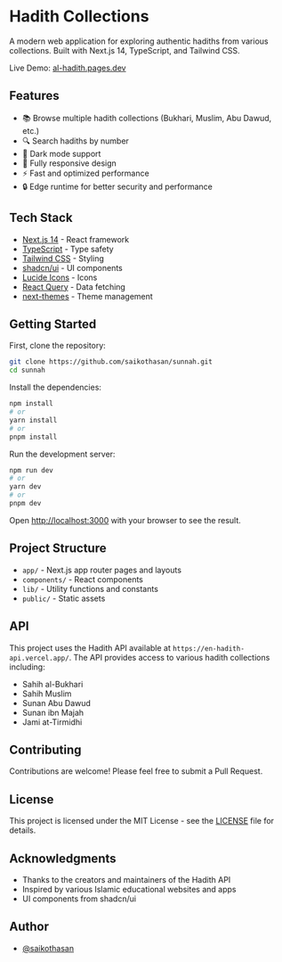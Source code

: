 # Hadith Collections

A modern web application for exploring authentic hadiths from various collections. Built with Next.js 14, TypeScript, and Tailwind CSS.

Live Demo: [al-hadith.pages.dev](https://al-hadith.pages.dev)

## Features

- 📚 Browse multiple hadith collections (Bukhari, Muslim, Abu Dawud, etc.)
- 🔍 Search hadiths by number
- 🌙 Dark mode support
- 📱 Fully responsive design
- ⚡ Fast and optimized performance
- 🔒 Edge runtime for better security and performance

## Tech Stack

- [Next.js 14](https://nextjs.org/) - React framework
- [TypeScript](https://www.typescriptlang.org/) - Type safety
- [Tailwind CSS](https://tailwindcss.com/) - Styling
- [shadcn/ui](https://ui.shadcn.com/) - UI components
- [Lucide Icons](https://lucide.dev/) - Icons
- [React Query](https://tanstack.com/query/latest) - Data fetching
- [next-themes](https://github.com/pacocoursey/next-themes) - Theme management

## Getting Started

First, clone the repository:

```bash
git clone https://github.com/saikothasan/sunnah.git
cd sunnah
```

Install the dependencies:

```bash
npm install
# or
yarn install
# or
pnpm install
```

Run the development server:

```bash
npm run dev
# or
yarn dev
# or
pnpm dev
```

Open [http://localhost:3000](http://localhost:3000) with your browser to see the result.

## Project Structure

- `app/` - Next.js app router pages and layouts
- `components/` - React components
- `lib/` - Utility functions and constants
- `public/` - Static assets

## API

This project uses the Hadith API available at `https://en-hadith-api.vercel.app/`. The API provides access to various hadith collections including:

- Sahih al-Bukhari
- Sahih Muslim
- Sunan Abu Dawud
- Sunan ibn Majah
- Jami at-Tirmidhi

## Contributing

Contributions are welcome! Please feel free to submit a Pull Request.

## License

This project is licensed under the MIT License - see the [LICENSE](LICENSE) file for details.

## Acknowledgments

- Thanks to the creators and maintainers of the Hadith API
- Inspired by various Islamic educational websites and apps
- UI components from shadcn/ui

## Author

- [@saikothasan](https://github.com/saikothasan)

